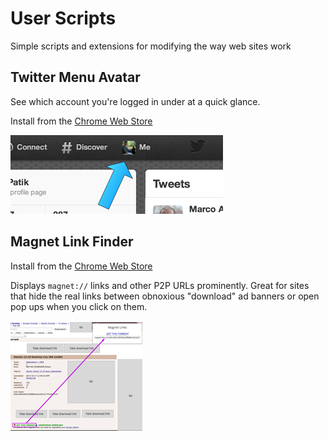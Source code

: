 # User Scripts

Simple scripts and extensions for modifying the way web sites work

## Twitter Menu Avatar

See which account you're logged in under at a quick glance.

Install from the [Chrome Web Store](https://chrome.google.com/webstore/detail/twitter-menu-avatar/kjfgnlaebgjcpmmccahmkddkmhepgcoi)

[![](twitter-avatar/screenshots/twitter-avatar-preview.png)](twitter-avatar/screenshots/twitter-avatar.png?raw=true)

## Magnet Link Finder

Install from the [Chrome Web Store](https://chrome.google.com/webstore/detail/magnet-link-finder/abpldoibicdphclboplcndcialclbpib)

Displays `magnet://` links and other P2P URLs prominently. Great for sites that hide the real links between obnoxious "download" ad banners or open pop ups when you click on them.

[![](magnet-links/screenshots/magnet-links-preview.png)](magnet-links/screenshots/magnet-links.png?raw=true)

